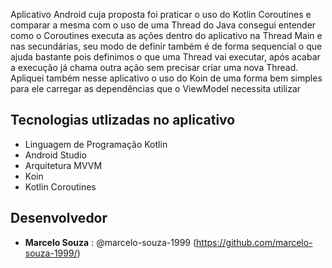 Aplicativo Android cuja proposta foi praticar o uso do Kotlin Coroutines e comparar a mesma com o
uso de uma Thread do Java consegui entender como o Coroutines executa as ações dentro do aplicativo
na Thread Main e nas secundárias, seu modo de definir também é de forma sequencial o que ajuda
bastante pois definimos o que uma Thread vai executar, após acabar a execução já chama outra ação
sem precisar criar uma nova Thread. Apliquei também nesse aplicativo o uso do Koin de uma forma bem
simples para ele carregar as dependências que o ViewModel necessita utilizar

## Tecnologias utlizadas no aplicativo

* Linguagem de Programação Kotlin
* Android Studio
* Arquitetura MVVM
* Koin
* Kotlin Coroutines

## Desenvolvedor

* **Marcelo Souza** : @marcelo-souza-1999 (https://github.com/marcelo-souza-1999/)
